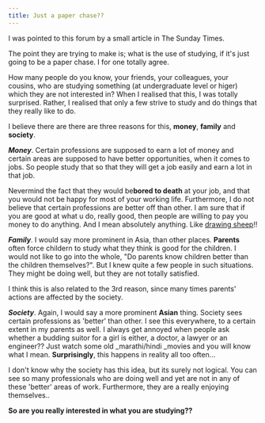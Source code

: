 ```yaml
---
title: Just a paper chase??
---
```


I was pointed to this forum by a small article in The Sunday Times.

The point they are trying to make is; what is the use of studying, if it's just going to be a paper chase. I for one totally agree.

How many people do you know, your friends, your colleagues, your cousins, who are studying something (at undergraduate level or higer) which they are not interested in? When I realised that this, I was totally surprised. Rather, I realised that only a few strive to study and do things that they really like to do.

I believe there are there are three reasons for this, **money**, **family** and **society**.

_**Money**_. Certain professions are supposed to earn a lot of money and certain areas are supposed to have better opportunities, when it comes to jobs. So people study that so that they will get a job easily and earn a lot in that job.

Nevermind the fact that they would be**bored to death** at your job, and that you would not be happy for most of your working life. Furthermore, I do not believe that certain professions are better off than other. I am sure that if you are good at what u do, really good, then people are willing to pay you money to do anything. And I mean absolutely anything. Like [drawing sheep][0]!!

**_Family_**. I would say more prominent in Asia, than other places. **Parents** often force childern to study what they think is good for the children. I would not like to go into the whole, "Do parents know children better than the children themselves?". But I knew quite a few people in such situations. They might be doing well, but they are not totally satisfied.

I think this is also related to the 3rd reason, since many times parents' actions are affected by the society.

**_Society_**. Again, I would say a more prominent **Asian** thing. Society sees certain professions as 'better' than other. I see this everywhere, to a certain extent in my parents as well. I always get annoyed when people ask whether a budding suitor for a girl is either, a doctor, a lawyer or an engineer?? Just watch some old _marathi/hindi _movies and you will know what I mean. **Surprisingly**, this happens in reality all too often...

I don't know why the society has this idea, but its surely not logical. You can see so many professionals who are doing well and yet are not in any of these 'better' areas of work. Furthermore, they are a really enjoying themselves..

**So are you really interested in what you are studying??**


[0]: http://www.digg.com/design/Online_Workers_paid_2¢_to_draw_Sheep_Facing_Left;_10,000_in_All